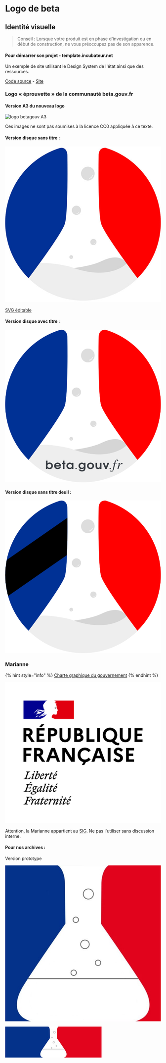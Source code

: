 # Logo de beta

## Identité visuelle

> Conseil : Lorsque votre produit est en phase d'investigation ou en début de construction, ne vous préoccupez pas de son apparence.

#### Pour démarrer son projet - template.incubateur.net

Un exemple de site utilisant le Design System de l'état ainsi que des ressources.

[Code source](https://github.com/betagouv/template-design-system-de-l-etat) - [Site](https://template.incubateur.net/)

### Logo « éprouvette » de la communauté beta.gouv.fr

#### Version A3 du nouveau logo

![logo betagouv A3](https://user-images.githubusercontent.com/1177762/60520093-4d932700-9cd4-11e9-96b4-99009ffb902b.png)

Ces images ne sont pas soumises à la licence CC0 appliquée à ce texte.

#### Version disque sans titre :

![Version rond sans titre](../../.gitbook/assets/logo-generique-startup-carre-2019.jpg)

[SVG éditable](https://github.com/betagouv/beta.gouv.fr/blob/master/img/betagouva.svg)

#### Version disque avec titre  :

![](../../.gitbook/assets/betagouv-disque.png)

#### Version disque sans titre deuil :

![logo beta sans titre deuil](../../.gitbook/assets/betagouv-disque-sans-texte-deuil.png)

### Marianne

{% hint style="info" %}
[Charte graphique du gouvernement](https://www.gouvernement.fr/charte/charte-graphique-les-fondamentaux/les-symboles-de-la-republique-francaise)
{% endhint %}

![Marianne](../../.gitbook/assets/1200px-republique-francaise-logo.svg.png)

Attention, la Marianne appartient au [SIG](http://www.gouvernement.fr/service-d-information-du-gouvernement-sig). Ne pas l'utiliser sans discussion interne.

#### Pour nos archives :

Version prototype

![Logo prototype](../../.gitbook/assets/logo-generique-startup-carre.jpg)

![Logo prototype](../../.gitbook/assets/logo-generique-startup-rectangle.jpg)

